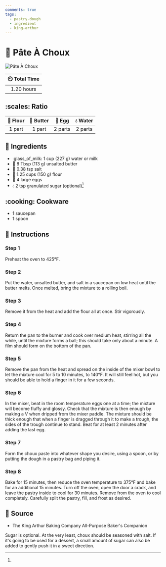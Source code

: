 ```yaml
---
comments: true
tags:
  - pastry-dough
  - ingredient
  - king-arthur
---
```

# :pie: Pâte À Choux

![Pâte À Choux](../../assets/images/pâte-à-choux.jpg)

| :timer_clock: Total Time |
|:-----------------------: |
| 1.20 hours |

## :scales: Ratio

| :ear_of_rice: Flour | :butter: Butter | :egg: Egg | :droplet: Water |
|:-------------------:|:---------------:|:---------:|:---------------:|
| 1 part              | 1 part          | 2 parts   | 2 parts         |

## :salt: Ingredients

- :glass_of_milk: 1 cup (227 g) water or milk
- :butter: 8 Tbsp (113 g) unsalted butter
- :salt: 0.38 tsp salt
- :ear_of_rice: 1.25 cups (150 g) flour
- :egg: 4 large eggs
- :droplet: 2 tsp granulated sugar (optional)[^1]

## :cooking: Cookware

- 1 saucepan
- 1 spoon

## :pencil: Instructions

### Step 1

Preheat the oven to 425°F.

### Step 2

Put the water, unsalted butter, and salt in a saucepan on low heat until the butter melts. Once melted, bring the
mixture to a rolling boil.

### Step 3

Remove it from the heat and add the flour all at once. Stir vigorously.

### Step 4

Return the pan to the burner and cook over medium heat, stirring all the while, until the mixture forms a ball; this
should take only about a minute. A film should form on the bottom of the pan.

### Step 5

Remove the pan from the heat and spread on the inside of the mixer bowl to let the mixture cool for 5 to 10 minutes, to
140°F. It will still feel hot, but you should be able to hold a finger in it for a few seconds.

### Step 6

In the mixer, beat in the room temperature eggs one at a time; the mixture will become fluffy and glossy. Check that
the mixture is then enough by making a V when dripped from the mixer paddle. The mixture should be thick enough that
when a finger is dragged through it to make a trough, the sides of the trough continue to stand. Beat for at least 2
minutes after adding the last egg.

### Step 7

Form the choux paste into whatever shape you desire, using a spoon, or by putting the dough in a pastry bag and piping
it.

### Step 8

Bake for 15 minutes, then reduce the oven temperature to 375°F and bake for an additional 15 minutes. Turn off the
oven, open the door a crack, and leave the pastry inside to cool for 30 minutes. Remove from the oven to cool
completely. Carefully split the pastry, fill, and frost as desired.

## :link: Source

- The King Arthur Baking Company All-Purpose Baker's Companion

[^1]:
  Sugar is optional. At the very least, choux should be seasoned with salt. If it's going to be used for a dessert, a
  small amount of sugar can also be added to gently push it in a sweet direction.
